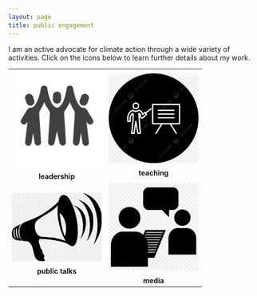 ```yaml
---
layout: page
title: public engagement
---
```


I am an active advocate for climate action through a wide variety of activities. Click on the icons below to learn further details about my work. 
        
<table id="repo-table" align="center">
<tbody>
<tr>
    <td id="leadership"><center>
      <a href="/public_engagement/organizing/"><img width="180" style="object-fit: contain;" src="/assets/img/teamwork.jpg"></a>
      <div style="margin-top: 0.5rem"><b>leadership</b></div>
    </center></td>
    <td id="teaching"><center>
      <a href="/public_engagement/teaching/"><img width="180" style="object-fit: contain;" src="/assets/img/teaching.jpg"></a>
      <div style="margin-top: 0.5rem"><b>teaching</b></div>
    </center></td>
</tr>
<tr>
    <td id="public talks"><center>
      <a href="/public_engagement/public_talks/"><img width="180" style="object-fit: contain;" src="/assets/img/megaphone.png"></a>
      <div style="margin-top: 0.5rem"><b>public talks</b></div>
    </center></td>
    <td id="media"><center>
      <a href="/public_engagement/media/"><img width="180" style="object-fit: contain;" src="/assets/img/media.jpeg"></a>
      <div style="margin-top: 0.5rem"><b>media</b></div>
    </center></td>
</tr>  
</tbody>
</table>

